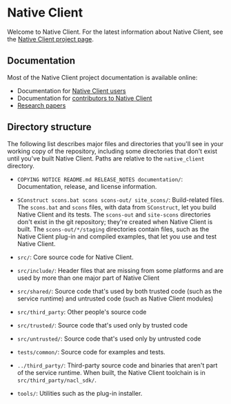 #  Native Client

Welcome to Native Client.  For the latest information about Native Client, see
the [Native Client project page](http://code.google.com/p/nativeclient).

##  Documentation

Most of the Native Client project documentation is available online:

 * Documentation for [Native Client users](http://gonacl.com)
 * Documentation for [contributors to Native
   Client](http://www.chromium.org/nativeclient)
 * [Research
   papers](http://www.chromium.org/nativeclient/reference/research-papers)

##  Directory structure

The following list describes major files and directories that you'll see in
your working copy of the repository, including some directories that don't
exist until you've built Native Client. Paths are relative to the
`native_client` directory.

 * `COPYING NOTICE README.md RELEASE_NOTES documentation/`: Documentation,
   release, and license information.

 * `SConstruct scons.bat scons scons-out/ site_scons/`: Build-related files.
   The `scons.bat` and `scons` files, with data from `SConstruct`, let you
   build Native Client and its tests. The `scons-out` and `site-scons`
   directories don't exist in the git repository; they're created when Native
   Client is built. The `scons-out/*/staging` directories contain files, such
   as the Native Client plug-in and compiled examples, that let you use and
   test Native Client.

 * `src/`: Core source code for Native Client.

 * `src/include/`: Header files that are missing from some platforms and are
   used by more than one major part of Native Client

 * `src/shared/`: Source code that's used by both trusted code (such as the
   service runtime) and untrusted code (such as Native Client modules)

 * `src/third_party`: Other people's source code

 * `src/trusted/`: Source code that's used only by trusted code

 * `src/untrusted/`: Source code that's used only by untrusted code

 * `tests/common/`: Source code for examples and tests.

 * `../third_party/`: Third-party source code and binaries that aren't part of
   the service runtime.  When built, the Native Client toolchain is in
   `src/third_party/nacl_sdk/`.

 * `tools/`: Utilities such as the plug-in installer.
